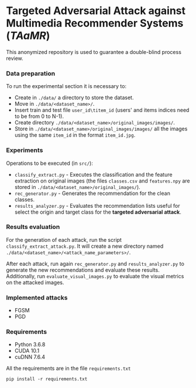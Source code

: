 # Targeted Adversarial Attack against Multimedia Recommender Systems (***TAaMR***)

This anonymized repository is used to guarantee a double-blind process review.

### Data preparation
To run the experimental section it is necessary to:
* Create in ```./data/``` a directory to store the dataset.
* Move in ```./data/<dataset_name>/```.
* Insert train and test file ```user_id\titem_id``` (users' and items indices need to be from 0 to N-1).
* Create directory ```./data/<dataset_name>/original_images/images/```.
* Store in ```./data/<dataset_name>/original_images/images/``` all the images using the same ```item_id``` in the format ```item_id.jpg```.

### Experiments
Operations to be executed (in ```src/```):
* ```classify_extract.py``` - Executes the classification and the feature extraction on original images (the files ```classes.csv``` and ```features.npy``` are stored in ```./data/<dataset_name>/original_images/```).
* ```rec_generator.py``` - Generates the recommendation for the clean classes.
* ```results_analyzer.py``` - Evaluates the recommendation lists useful for select the origin and target class for the **targeted adversarial attack**.

### Results evaluation
For the generation of each attack, run the script ```classify_extract_attack.py```. It will create a new directory named ```./data/<dataset_name>/<attack_name_parameters>/```.

After each attack, run again ```rec_generator.py``` and ```results_analyzer.py``` to generate the new recommendations and evaluate these results. Additionally, run ```evaluate_visual_images.py``` to evaluate the visual metrics on the attacked images. 

### Implemented attacks
* FGSM 
* PGD


### Requirements

* Python 3.6.8
* CUDA 10.1
* cuDNN 7.6.4

All the requirements are in the file ```requirements.txt```

```
pip install -r requirements.txt
```
